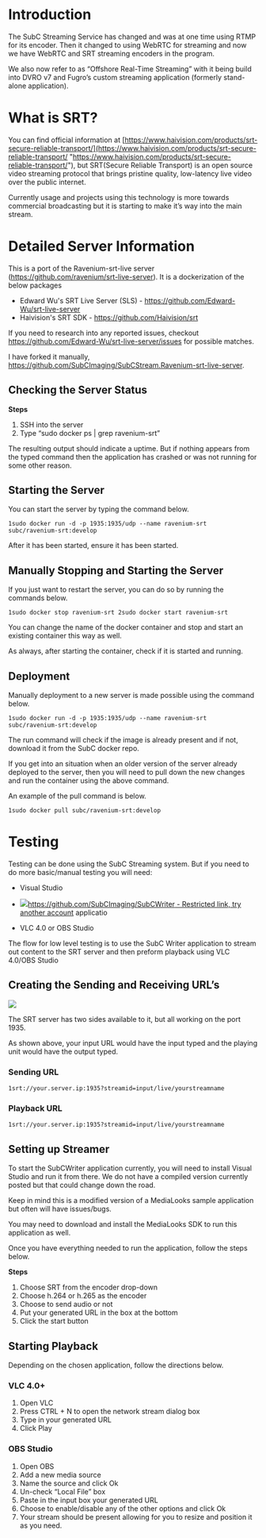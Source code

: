 # Introduction
The SubC Streaming Service has changed and was at one time using RTMP for its encoder. Then it changed to using WebRTC for streaming and now we have WebRTC and SRT streaming encoders in the program.

We also now refer to as “Offshore Real-Time Streaming” with it being build into DVRO v7 and Fugro’s custom streaming application (formerly stand-alone application).

# What is SRT?
You can find official information at [https://www.haivision.com/products/srt-secure-reliable-transport/](https://www.haivision.com/products/srt-secure-reliable-transport/ "https://www.haivision.com/products/srt-secure-reliable-transport/"), but SRT(Secure Reliable Transport) is an open source video streaming protocol that brings pristine quality, low-latency live video over the public internet.

Currently usage and projects using this technology is more towards commercial broadcasting but it is starting to make it’s way into the main stream.

# Detailed Server Information
This is a port of the Ravenium-srt-live server (https://github.com/ravenium/srt-live-server). It is a dockerization of the below packages
 - Edward Wu's SRT Live Server (SLS) - https://github.com/Edward-Wu/srt-live-server
 - Haivision's SRT SDK - https://github.com/Haivision/srt

If you need to research into any reported issues, checkout https://github.com/Edward-Wu/srt-live-server/issues for possible matches.

I have forked it manually, https://github.com/SubCImaging/SubCStream.Ravenium-srt-live-server.

## Checking the Server Status
**Steps**
1.  SSH into the server
2.  Type “sudo docker ps | grep ravenium-srt”

The resulting output should indicate a uptime. But if nothing appears from the typed command then the application has crashed or was not running for some other reason.

## Starting the Server

You can start the server by typing the command below.

`1sudo docker run -d -p 1935:1935/udp --name ravenium-srt subc/ravenium-srt:develop`

After it has been started, ensure it has been started.

## Manually Stopping and Starting the Server

If you just want to restart the server, you can do so by running the commands below.

`1sudo docker stop ravenium-srt 2sudo docker start ravenium-srt`

You can change the name of the docker container and stop and start an existing container this way as well.

As always, after starting the container, check if it is started and running.

## Deployment

Manually deployment to a new server is made possible using the command below.

`1sudo docker run -d -p 1935:1935/udp --name ravenium-srt subc/ravenium-srt:develop`

The run command will check if the image is already present and if not, download it from the SubC docker repo.

If you get into an situation when an older version of the server already deployed to the server, then you will need to pull down the new changes and run the container using the above command.

An example of the pull command is below.

`1sudo docker pull subc/ravenium-srt:develop`

# Testing

Testing can be done using the SubC Streaming system. But if you need to do more basic/manual testing you will need:

-   Visual Studio
    
-   [![](https://github.githubassets.com/favicon.ico)https://github.com/SubCImaging/SubCWriter - Restricted link,  try another account](https://github.com/SubCImaging/SubCWriter) ​applicatio
    
-   VLC 4.0 or OBS Studio

The flow for low level testing is to use the SubC Writer application to stream out content to the SRT server and then preform playback using VLC 4.0/OBS Studio

## Creating the Sending and Receiving URL’s

![](blob:https://subcimaging.atlassian.net/374b1c5d-00d2-4ef2-b19d-7655549025aa#media-blob-url=true&id=6ac7ecef-c038-418a-883d-0c51c1e739ed&collection=contentId-1283129438&contextId=1283129438&mimeType=image%2Fpng&name=image-20210405-012709.png&size=33208&width=539&height=211)

The SRT server has two sides available to it, but all working on the port 1935.

As shown above, your input URL would have the input typed and the playing unit would have the output typed.

### Sending URL

`1srt://your.server.ip:1935?streamid=input/live/yourstreamname`

### Playback URL

`1srt://your.server.ip:1935?streamid=input/live/yourstreamname`

## Setting up Streamer

To start the SubCWriter application currently, you will need to install Visual Studio and run it from there. We do not have a compiled version currently posted but that could change down the road.

Keep in mind this is a modified version of a MediaLooks sample application but often will have issues/bugs.

You may need to download and install the MediaLooks SDK to run this application as well.

Once you have everything needed to run the application, follow the steps below.

**Steps**
1.  Choose SRT from the encoder drop-down
2.  Choose h.264 or h.265 as the encoder
3.  Choose to send audio or not
4.  Put your generated URL in the box at the bottom
5.  Click the start button
    

## Starting Playback
Depending on the chosen application, follow the directions below.

### VLC 4.0+
1.  Open VLC
2.  Press CTRL + N to open the network stream dialog box
3.  Type in your generated URL
4.  Click Play
    

### OBS Studio
1.  Open OBS
2.  Add a new media source
3.  Name the source and click Ok
4.  Un-check “Local File” box
5.  Paste in the input box your generated URL
6.  Choose to enable/disable any of the other options and click Ok
7.  Your stream should be present allowing for you to resize and position it as you need.